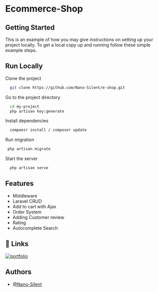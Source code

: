 # Ecommerce-Shop

## Getting Started

This is an example of how you may give instructions on setting up your project locally. To get a local copy up and running follow these simple example steps.

## Run Locally

Clone the project

```bash
  git clone https://github.com/Nano-Silent/e-shop.git
```

Go to the project directory

```bash
  cd my-project
  php artisan key:generate
```

Install dependencies

```bash
  compoesr install / composer update
```
Run migration
```bash
 php artisan migrate
```

Start the server

```bash
  php artisan serve
```
## Features

- Middleware
- Laravel CRUD
- Add to cart with Ajax 
- Order System
- Adding Customer review
- Rating
- Autocomplete Search

## 🔗 Links
[![portfolio](https://img.shields.io/badge/my_portfolio-000?style=for-the-badge&logo=ko-fi&logoColor=white)](https://nano-silent.github.io/myozinkyaw.github.io/)

## Authors

- [@Nano-Silent](https://github.com/Nano-Silent)